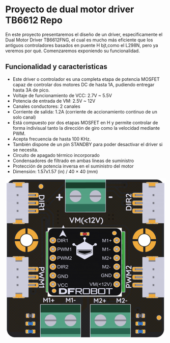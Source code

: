 # Proyecto de dual motor driver TB6612 Repo

En este proyecto presentaremos el diseño de un driver, especificamente el Dual Motor Driver TB6612FNG, el cual es mucho más eficiente que los antiguos controladores basados en puente H bjt,como el L298N, pero ya veremos por qué.
Comenzaremos exponiendo su funcionalidad.

## Funcionalidad y caracteristicas
- Este driver o controlador es una completa etapa de potencia MOSFET capaz de controlar dos motores DC de hasta 1A, pudiendo entregar hasta 3A de pico. 
- Voltaje de funcionamiento de VCC: 2.7V ~ 5.5V
- Potencia de entrada de VM: 2.5V ~ 12V
- Canales conductores: 2 canales
- Corriente de salida: 1.2A (corriente de accionamiento continuo de un solo canal)
- Está compuesto por dos etapas MOSFET en H y permite controlar de forma indivisual tanto la dirección de giro como la velocidad mediante PWM. 
- Acepta frecuencia de hasta 100 KHz.
- También dispone de un pin STANDBY para poder desactivar el driver si se necesita.
- Circuito de apagado térmico incorporado
- Condensadores de filtrado en ambas líneas de suministro
- Protección de potencia inversa en el suministro del motor
- Dimensión: 1.57x1.57 (in) / 40 × 40 (mm)

![](https://raw.githubusercontent.com/DFRobot/DFRobotMediaWikiImage/master/Image/_DRI0044-A_Dual_Motor_Driver_TB6612.png)
